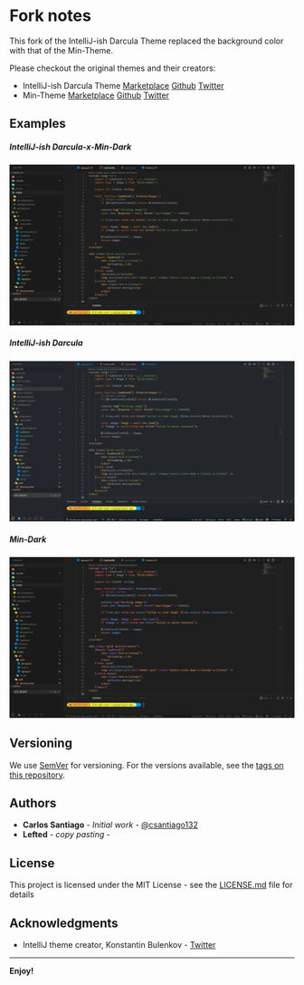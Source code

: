 # Fork notes
This fork of the IntelliJ-ish Darcula Theme replaced the background color with that of the Min-Theme.

Please checkout the original themes and their creators:
- IntelliJ-ish Darcula Theme [Marketplace](https://twitter.com/csantiago132) [Github](https://github.com/csantiago132/intellij-ish-darcula-theme) [Twitter](https://twitter.com/csantiago132)
- Min-Theme [Marketplace](https://marketplace.visualstudio.com/items?itemName=miguelsolorio.min-theme) [Github](https://github.com/misolori/min-theme) [Twitter](https://twitter.com/miguelsolorio_)


## Examples
##### IntelliJ-ish Darcula-x-Min-Dark

![IntelliJ-ish Darcula-x-Min-Dark](https://raw.githubusercontent.com/Lefted/intellij-ish-darcula-x-min-dark/develop/public/images/IntelliJ-ish-Darcula-x-Min-Dark.png)

##### IntelliJ-ish Darcula

![IntelliJ-ish Darcula](https://raw.githubusercontent.com/Lefted/intellij-ish-darcula-x-min-dark/develop/public/images/IntelliJ-ish-Darcula.png)
##### Min-Dark

![Min-Dark](https://raw.githubusercontent.com/Lefted/intellij-ish-darcula-x-min-dark/develop/public/images/Min-Dark.png)
## Versioning

We use [SemVer](http://semver.org/) for versioning. For the versions available,
see the
[tags on this repository](https://github.com/Lefted/intellij-ish-darcula-x-min-dark/releases).

## Authors

- **Carlos Santiago** - _Initial work_ -
  [@csantiago132](https://twitter.com/csantiago132?lang=en)
- **Lefted** - _copy pasting_ -

## License

This project is licensed under the MIT License - see the
[LICENSE.md](LICENSE.md) file for details

## Acknowledgments

- IntelliJ theme creator, Konstantin Bulenkov -
  [Twitter](https://twitter.com/bulenkov)

---

**Enjoy!**

